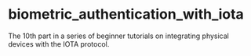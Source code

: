 # biometric_authentication_with_iota
The 10th part in a series of beginner tutorials on integrating physical devices with the IOTA protocol.
